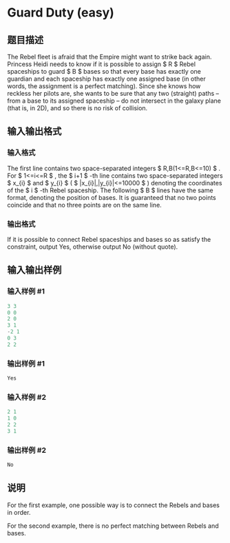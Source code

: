 # Guard Duty (easy)

## 题目描述

The Rebel fleet is afraid that the Empire might want to strike back again. Princess Heidi needs to know if it is possible to assign $ R $ Rebel spaceships to guard $ B $ bases so that every base has exactly one guardian and each spaceship has exactly one assigned base (in other words, the assignment is a perfect matching). Since she knows how reckless her pilots are, she wants to be sure that any two (straight) paths – from a base to its assigned spaceship – do not intersect in the galaxy plane (that is, in 2D), and so there is no risk of collision.

## 输入输出格式

### 输入格式

The first line contains two space-separated integers $ R,B(1<=R,B<=10) $ . For $ 1<=i<=R $ , the $ i+1 $ -th line contains two space-separated integers $ x_{i} $ and $ y_{i} $ ( $ |x_{i}|,|y_{i}|<=10000 $ ) denoting the coordinates of the $ i $ -th Rebel spaceship. The following $ B $ lines have the same format, denoting the position of bases. It is guaranteed that no two points coincide and that no three points are on the same line.

### 输出格式

If it is possible to connect Rebel spaceships and bases so as satisfy the constraint, output Yes, otherwise output No (without quote).

## 输入输出样例

### 输入样例 #1

```cpp
3 3
0 0
2 0
3 1
-2 1
0 3
2 2

```
### 输出样例 #1

```cpp
Yes

```
### 输入样例 #2

```cpp
2 1
1 0
2 2
3 1

```
### 输出样例 #2

```cpp
No

```
## 说明

For the first example, one possible way is to connect the Rebels and bases in order.

For the second example, there is no perfect matching between Rebels and bases.

